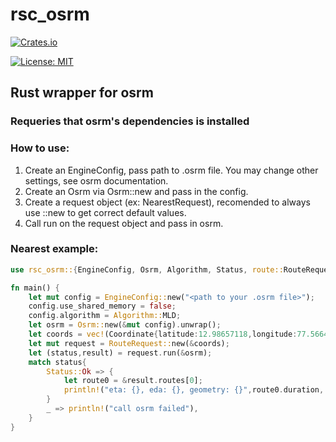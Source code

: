# rsc_osrm
[![Crates.io][crates-badge]][crates-url]

[crates-badge]: https://img.shields.io/crates/v/rs_osrm.svg
[crates-url]: https://crates.io/crates/rsc_osrm
[![License: MIT](https://img.shields.io/badge/License-MIT-blue.svg)](https://opensource.org/licenses/MIT)

## Rust wrapper for osrm

### Requeries that osrm's dependencies is installed

### How to use:
1. Create an EngineConfig, pass path to .osrm file. You may change other settings, see osrm documentation.
2. Create an Osrm via Osrm::new and pass in the config.
3. Create a request object (ex: NearestRequest), recomended to always use ::new to get correct default values.
4. Call run on the request object and pass in osrm.

### Nearest example:
```rust
use rsc_osrm::{EngineConfig, Osrm, Algorithm, Status, route::RouteRequest, general::Coordinate};

fn main() {
    let mut config = EngineConfig::new("<path to your .osrm file>");
    config.use_shared_memory = false;
    config.algorithm = Algorithm::MLD;
    let osrm = Osrm::new(&mut config).unwrap();
    let coords = vec!(Coordinate{latitude:12.98657118,longitude:77.56644753}, Coordinate{latitude:12.97436012,longitude:77.62567071});
    let mut request = RouteRequest::new(&coords);
    let (status,result) = request.run(&osrm);
    match status{
        Status::Ok => {
            let route0 = &result.routes[0];
            println!("eta: {}, eda: {}, geometry: {}",route0.duration, route0.distance, (route0.geometry).as_ref().unwrap());
        }
        _ => println!("call osrm failed"),
    }
}

```
